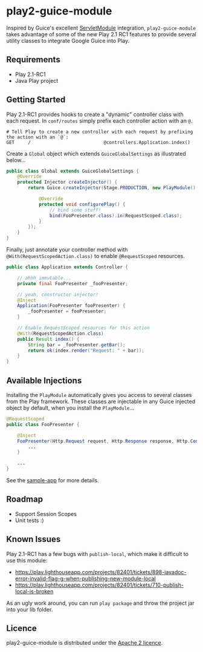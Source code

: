 # play2-guice-module

Inspired by Guice's excellent [ServletModule](http://code.google.com/p/google-guice/wiki/ServletModule) integration, `play2-guice-module` takes advantage of some of the new Play 2.1 RC1 features to provide several utility classes to integrate Google Guice into Play.

## Requirements
* Play 2.1-RC1
* Java Play project

## Getting Started

Play 2.1-RC1 provides hooks to create a "dynamic" controller class with each request.  In `conf/routes` simply prefix each controller action with an `@`.

```
# Tell Play to create a new controller with each request by prefixing the action with an `@`:
GET     /                           @controllers.Application.index()
```

Create a `Global` object which extends `GuiceGlobalSettings` as illustrated below...

```java
public class Global extends GuiceGlobalSettings {
    @Override
    protected Injector createInjector() {
        return Guice.createInjector(Stage.PRODUCTION, new PlayModule() {

            @Override
            protected void configurePlay() {
                // bind some stuff!
                bind(FooPresenter.class).in(RequestScoped.class);
            }
        });
    }
}
```

Finally, just annotate your controller method with `@With(RequestScopedAction.class)` to enable `@RequestScoped` resources.

```java
public class Application extends Controller {

    // ahhh immutable...
    private final FooPresenter _fooPresenter;

    // yeah, constructor injector!
    @Inject
    Application(FooPresenter fooPresenter) {
        _fooPresenter = fooPresenter;
    }

    // Enable RequestScoped resources for this action
    @With(RequestScopedAction.class)
    public Result index() {
        String bar = _fooPresenter.getBar();
        return ok(index.render("Request: " + bar));
    }
}
```

## Available Injections
Installing the `PlayModule` automatically gives you access to several classes from the Play framework.  These classes are injectable in any Guice injected object by default, when you install the `PlayModule`...

```java
@RequestScoped
public class FooPresenter {

    @Inject
    FooPresenter(Http.Request request, Http.Response response, Http.Context context) {
        ...
    }

    ...
}
```

See the [sample-app](https://github.com/wmluke/play2-guice-module/tree/master/sample-app) for more details.

## Roadmap

* Support Session Scopes
* Unit tests :)

## Known Issues

Play 2.1-RC1 has a few bugs with `publish-local`, which make it difficult to use this module:

* https://play.lighthouseapp.com/projects/82401/tickets/898-javadoc-error-invalid-flag-g-when-publishing-new-module-local
* https://play.lighthouseapp.com/projects/82401/tickets/710-publish-local-is-broken

As an ugly work around, you can run `play package` and throw the project jar into your lib folder.

## Licence

play2-guice-module is distributed under the [Apache 2 licence](http://www.apache.org/licenses/LICENSE-2.0.html).

